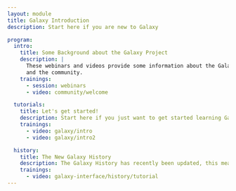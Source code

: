```yaml
---
layout: module
title: Galaxy Introduction
description: Start here if you are new to Galaxy

program:
  intro:
    title: Some Background about the Galaxy Project
    description: |
      These webinars and videos provide some information about the Galaxy project
      and the community.
    trainings:
      - session: webinars
      - video: community/welcome

  tutorials:
    title: Let's get started!
    description: Start here if you just want to get started learning Galaxy!
    trainings:
      - video: galaxy/intro
      - video: galaxy/intro2

  history:
    title: The New Galaxy History
    description: The Galaxy History has recently been updated, this means your Galaxy may look different than what you see in the tutorial videos. This short demo video walks you through the basics of the new Galaxy history system.
    trainings:
      - video: galaxy-interface/history/tutorial
---
```


